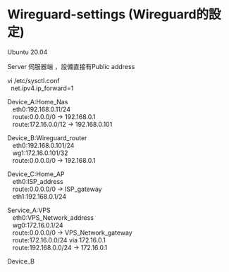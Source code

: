 # Wireguard-settings (Wireguard的設定)

Ubuntu 20.04

Server 伺服器端 ，設備直接有Public address

vi /etc/sysctl.conf <br>&nbsp;
net.ipv4.ip_forward=1 <br>

Device_A:Home_Nas <br>&nbsp;&nbsp;
    eth0:192.168.0.11/24 <br>&nbsp;&nbsp;
    route:0.0.0.0/0 -> 192.168.0.1 <br>&nbsp;&nbsp;
    route:172.16.0.0/12 -> 192.168.0.101
    
Device_B:Wireguard_router <br>&nbsp;&nbsp;
    eth0:192.168.0.101/24 <br>&nbsp;&nbsp;
    wg1:172.16.0.101/32 <br>&nbsp;&nbsp;
    route:0.0.0.0/0 -> 192.168.0.1

Device_C:Home_AP <br>&nbsp;&nbsp;
    eth0:ISP_address <br>&nbsp;&nbsp;
    route:0.0.0.0/0 -> ISP_gateway <br>&nbsp;&nbsp;
    eth1:192.168.0.1/24

Service_A:VPS <br>&nbsp;&nbsp;
    eth0:VPS_Network_address <br>&nbsp;&nbsp;
    wg0:172.16.0.1/24 <br>&nbsp;&nbsp;
    route:0.0.0.0/0 -> VPS_Network_gateway <br>&nbsp;&nbsp;
    route:172.16.0.0/24 via 172.16.0.1 <br>&nbsp;&nbsp;
    route:192.168.0.0/24 -> 172.16.0.1
    
Device_B
